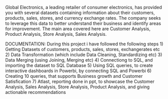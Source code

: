 Global Electronics, a leading retailer of consumer electronics, has provided you with several datasets containing information about their customers, products, sales, stores, and currency exchange rates. The company seeks to leverage this data to better understand their business and identify areas for improvement.
The main area covered here are Customer Analysis, Product Analysis, Store Analysis, Sales Analysis.

DOCUMENTATION: During this project i have followed the following steps
               1) Getting Datasets of customers, products, sales, stores, exchangerates etc
               2) Data Transformation (which include Data Cleaning, Standardizing etc)
               3) Data Merging (using Joining, Merging etc)
               4) Connectiong to SQL, and importing the dataset to SQL Database
               5) Using SQL queries, to create interactive dashboards in Powerbi, by connecting SQL and Powerbi
               6) Creating 10 queries, that supports Business growth and Customer Satisfication
               7) Atlast, reporting done in ppt, to showcase the Customer Analysis, Sales Analysis, Store Analysis, Product Analysis, and giving actionable recommendations

